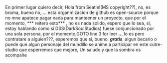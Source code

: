 En primer lugar quiero decir, Hola from Seatle!(MS copyright??), no, es broma, bueno no,....
esta organmizacion de github es open-source porque no mne apatece pagar nada para 
manteener un proyecto, que por el momento, *** reitero esto*** , no es nada solido, espero que lo sea, si, estoy hablando 
como si DSS(DarkSoulStudios) fuese conjuncionado por una sola persona, por el momento,GOTO line 3 for leer ***..***, lo es
pero contratare a alguien???, esperemos que si, bueno, ***gratis***, algun becario o puede que algun personaje del mundillo 
se anime a participar en este cutre-studio que esperremos que mejore, Un saludo y que la sombra os acompañe
